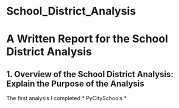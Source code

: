 # School_District_Analysis
# A Written Report for the School District Analysis 
## 1. Overview of the School District Analysis: Explain the Purpose of the Analysis 
The first analysis I completed * PyCitySchools *
